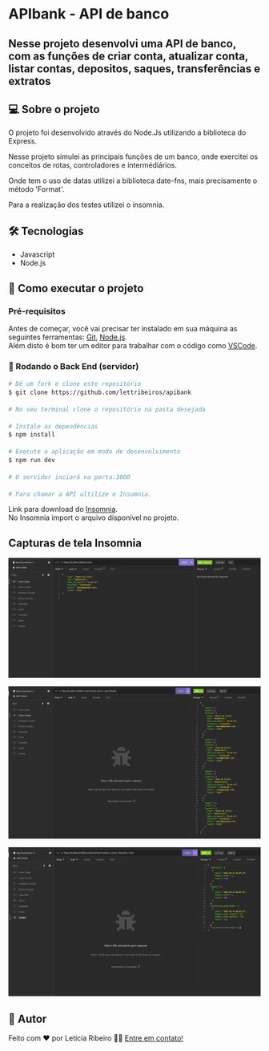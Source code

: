# APIbank - API de banco

## Nesse projeto desenvolvi uma API de banco, com as funções de criar conta, atualizar conta, listar contas, depositos, saques, transferências e extratos

## 💻 Sobre o projeto

O projeto foi desenvolvido através do Node.Js utilizando a biblioteca do Express.

Nesse projeto simulei as principais funções de um banco, onde exercitei os conceitos de rotas, controladores e intermédiários.

Onde tem o uso de datas utilizei a biblioteca date-fns, mais precisamente o método 'Format'.

Para a realização dos testes utilizei o insomnia.

## 🛠 Tecnologias

- Javascript
- Node.js

## 🚀 Como executar o projeto

### Pré-requisitos

Antes de começar, você vai precisar ter instalado em sua máquina as seguintes ferramentas:
[Git](https://git-scm.com), [Node.js](https://nodejs.org/en/download).<br>
Além disto é bom ter um editor para trabalhar com o código como [VSCode](https://code.visualstudio.com/download).

### 🎲 Rodando o Back End (servidor)

```bash
# Dê um fork e clone este repositório
$ git clone https://github.com/lettribeiros/apibank

# No seu terminal clone o repositório na pasta desejada

# Instale as dependências
$ npm install

# Execute a aplicação em modo de desenvolvimento
$ npm run dev

# O servidor inciará na porta:3000

# Para chamar a API ultilize o Insomnia.
```

Link para download do [Insomnia](https://insomnia.rest/download).<br>
No Insomnia import o arquivo disponível no projeto.

## Capturas de tela Insomnia

![](./screenshoots/Captura%20de%20tela%202023-08-23%20093107.png)

![](./screenshoots/Captura%20de%20tela%202023-08-23%20090533.png)

![](./screenshoots/Captura%20de%20tela%202023-08-23%20090811.png)

## 📝 Autor

Feito com ❤️ por Letícia Ribeiro 👋🏽 [Entre em contato!](https://www.linkedin.com/in/leticia-ribeiro-dev-eng/)